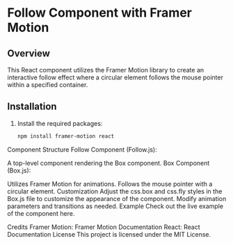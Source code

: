 # Follow Component with Framer Motion

## Overview

This React component utilizes the Framer Motion library to create an interactive follow effect where a circular element follows the mouse pointer within a specified container.

## Installation

1. Install the required packages:

   ```bash
   npm install framer-motion react
   ```

Component Structure
Follow Component (Follow.js):

A top-level component rendering the Box component.
Box Component (Box.js):

Utilizes Framer Motion for animations.
Follows the mouse pointer with a circular element.
Customization
Adjust the css.box and css.fly styles in the Box.js file to customize the appearance of the component.
Modify animation parameters and transitions as needed.
Example
Check out the live example of the component here.

Credits
Framer Motion: Framer Motion Documentation
React: React Documentation
License
This project is licensed under the MIT License.
